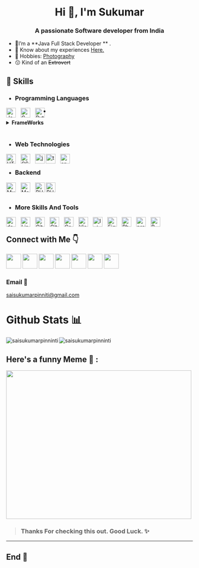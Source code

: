 <h1 align="center">Hi 👋, I'm Sukumar</h1>
<h3 align="center">A passionate Software developer from India</h3>

-  🌱I’m a **Java Full Stack Developer ** .
-  📄 Know about my experiences [Here.](https://saisukumarpinninti.github.io/resume/)
-  🚀 Hobbies: [Photography](https://instagram.com/unspoken_shutter)
-  😗 Kind of an ~~Extrovert~~

## 💼 Skills

- ### Programming Languages
<img align="left" alt="Java" width="26px" src="https://cdn.jsdelivr.net/gh/devicons/devicon/icons/java/java-original.svg" style="padding-right:10px;"/>
<img align="left" alt="C" width="26px" src="https://cdn.jsdelivr.net/gh/devicons/devicon/icons/c/c-original.svg" style="padding-right:10px;" />
<img align="left" alt="Python" width="26px" src="https://cdn.jsdelivr.net/gh/devicons/devicon/icons/python/python-original-wordmark.svg" style="padding-right:10px;" />

-
<details> 
<summary><b>FrameWorks</b></summary>
<img align="left" alt="Spring-Core" width="40px" src="https://javabycode.com/wp-content/uploads/2017/02/Spring_Core_component_scan.png" style="padding-right:10px;"/>

<img align="left" alt="SpringMVC" width="30px" src="https://camo.githubusercontent.com/9c8eef80636ac8a6f3846c326175ff2508a8ec7f907f9a8e11b8e7c7258e8cac/68747470733a2f2f737461636b6a6176612e636f6d2f77702d636f6e74656e742f75706c6f6164732f323031372f31322f737072696e672d6d76632d6c6f676f2e706e67" style="padding-right:10px;"/>
<img align="left" alt="SpringSecurity" width="30px" src="https://camo.githubusercontent.com/3aaf65a3c998080c5879e8f88b5e4131106514e9fb1a1eae66bbda60e19ad843/68747470733a2f2f692e6d6f72696f682e636f6d2f3230303632382f65336431376335662e6a7067" style="padding-right:10px;"/>
<img align="left" alt="SpringBootRest" width="60px" src="https://blogs.tensult.com/wp-content/uploads/2019/11/Spring-boot-rest-api-1536x597.png" style="padding-right:10px;"/>
<img align="left" alt="SpringCloud" width="30px" src="https://www.pinclipart.com/picdir/big/336-3363961_spring-boot-cloud-microservices-clipart.png" style="padding-right:10px;"/>
</details>

<br>

- ### Web Technologies
<img align="left" alt="HTML5" width="26px" src="https://cdn.jsdelivr.net/gh/devicons/devicon/icons/html5/html5-original.svg" style="padding-right:10px;" />
<img align="left" alt="CSS3" width="26px" src="https://cdn.jsdelivr.net/gh/devicons/devicon/icons/css3/css3-original.svg" style="padding-right:10px;" />
<img align="left" alt="js" width="26px" src="https://cdn.jsdelivr.net/gh/devicons/devicon/icons//javascript/javascript-original.svg" >
<img align="left" alt="typescript" width="26px" src="https://cdn.jsdelivr.net/gh/devicons/devicon/icons/typescript/typescript-original.svg" style="padding-right:10px;" />
<img align="left" alt="angular" width="26px" src="https://angular.io/assets/images/logos/angular/angular.png" style="padding-right:10px;" / >
</br>

- ### Backend
<img align="left" alt="MySQL" width="26px" src="https://cdn.jsdelivr.net/gh/devicons/devicon/icons/mysql/mysql-original.svg" style="padding-right:10px;"/>
<img align="left" alt="MongoDb" width="26px" src="https://cdn.jsdelivr.net/gh/devicons/devicon/icons/mongodb/mongodb-plain-wordmark.svg" style="padding-right:10px;"/>
<img align="left" alt="PHP" width="26px" src="https://cdn.jsdelivr.net/gh/devicons/devicon/icons/php/php-original.svg" />
<img align="left" alt="PHP" width="26px" src="https://www.vectorlogo.zone/logos/apache_hadoop/apache_hadoop-icon.svg" />
<br/>
<br/>


- ### More Skills And Tools 
<img align="left" alt="docker" width="26px" src="https://cdn.jsdelivr.net/gh/devicons/devicon/icons/docker/docker-original.svg" style="padding-right:10px;" />
<img align="left" alt="Linux" width="26px" src="https://cdn.jsdelivr.net/gh/devicons/devicon/icons/linux/linux-original.svg" style="padding-right:10px;">
<img align="left" alt="Git" width="26px" src="https://cdn.jsdelivr.net/gh/devicons/devicon/icons/git/git-original.svg" style="padding-right:10px;" />
<img align="left" alt="Github" width="26px" src="https://cdn.jsdelivr.net/gh/devicons/devicon/icons/github/github-original.svg" style="padding-right:10px;" />
<img align="left" alt="Canava" width="26px" src="https://cdn.jsdelivr.net/gh/devicons/devicon/icons/canva/canva-original.svg" style="padding-right:10px;" />
<img align="left" alt="Visual Studio Code" width="26px" src="https://cdn.jsdelivr.net/gh/devicons/devicon/icons/vscode/vscode-original.svg" style="padding-right:10px;">
<img align="left" alt="Intellij Idea" width="26px" src="https://cdn.jsdelivr.net/gh/devicons/devicon/icons/intellij/intellij-original.svg" style="padding-right:10px;" />
<img align="left" alt="Figma" width="26px" src="https://www.vectorlogo.zone/logos/figma/figma-icon.svg" style="padding-right:10px;" />
<img align="left" alt="PhotoShop" width="26px" src="https://cdn.jsdelivr.net/gh/devicons/devicon/icons/photoshop/photoshop-line.svg" style="padding-right:10px;" />
<img align="left" alt="premierepro" width="26px" src="https://cdn.jsdelivr.net/gh/devicons/devicon/icons/premierepro/premierepro-original.svg" style="padding-right:10px;" />
<img align="left" alt="R" width="26px" src="https://cdn.jsdelivr.net/gh/devicons/devicon/icons/rstudio/rstudio-plain.svg" style="padding-right:10px;" />
<br />
</details>


## Connect with Me 👇
[<img src="https://img.icons8.com/color/48/000000/twitter.png" height="40" width="40"  />](https://twitter.com/vrsmps)
[<img src="https://img.icons8.com/fluency/48/000000/linkedin.png" height="40" width="40"  />](https://www.linkedin.com/in/pinninti-sai-sukumar/)
[<img src="https://img.icons8.com/color/48/000000/github.png" height="40" width="40"  />](https://saisukumarpinninti.github.io/resume/)
[<img src="https://img.icons8.com/color/48/000000/instagram-new--v2.png" height="40" width="40"  />](https://instagram.com/unspoken_shutter)
[<img src="https://img.icons8.com/color/48/000000/youtube-play.png" height="40" width="40"  />](https://www.youtube.com/c/unspoken_shutter)
[<img src="https://hrcdn.net/community-frontend/assets/brand/logo-new-white-green-a5cb16e0ae.svg" height="40" width="40"  />](https://www.hackerrank.com/pinninti_sai)
[<img src="https://media.geeksforgeeks.org/wp-content/cdn-uploads/20210420155809/gfg-new-logo.png" height="40" width="40"  />](https://auth.geeksforgeeks.org/user/pinnintisai)
### Email 📧
saisukumarpinniti@gmail.com

# Github Stats 📊
<p><img align="left" src="https://github-readme-stats.vercel.app/api/top-langs?username=saisukumarpinninti&show_icons=true&locale=en&layout=compact" alt="saisukumarpinninti" /></p>

<p><img align="center" src="https://github-readme-streak-stats.herokuapp.com/?user=saisukumarpinninti&" alt="saisukumarpinninti" /></p>

## Here's a funny Meme 🤣 :
<img src="https://programmerhumor.io/wp-content/uploads/2022/04/programmerhumor-io-java-memes-programming-memes-ae1d3c1e85885c0.jpg" width="500px" height = 400px />


> ### Thanks For checking this out. Good Luck. ✨
---
## End 🙂
